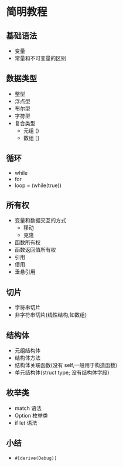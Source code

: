 # 简明教程

## 基础语法

- 变量
- 常量和不可变量的区别

## 数据类型

- 整型
- 浮点型
- 布尔型
- 字符型
- 复合类型
  - 元组 ()
  - 数组 []

## 循环

- while
- for
- loop = (while(true))

## 所有权

- 变量和数据交互的方式
  - 移动
  - 克隆
- 函数所有权
- 函数返回值所有权
- 引用
- 借用
- 垂悬引用

## 切片

- 字符串切片
- 非字符串切片(线性结构,如数组)

## 结构体

- 元组结构体
- 结构体方法
- 结构体关联函数(没有 self,一般用于构造函数)
- 单元结构体(struct type; 没有结构体字段)

## 枚举类

- match 语法
- Option 枚举类
- if let 语法

## 小结

- `#[derive(Debug)]`
